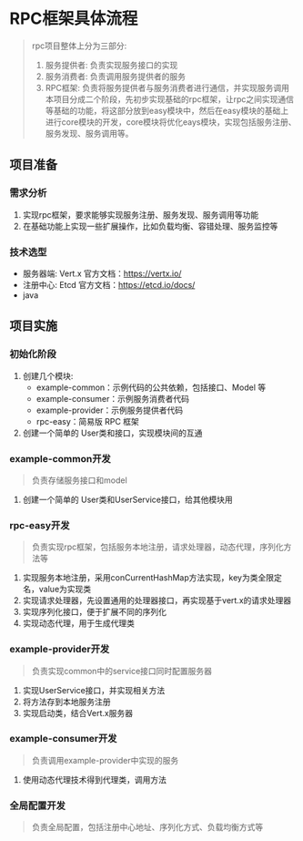 # RPC框架具体流程
> rpc项目整体上分为三部分: 
> 1. 服务提供者: 负责实现服务接口的实现
> 2. 服务消费者: 负责调用服务提供者的服务
> 3. RPC框架: 负责将服务提供者与服务消费者进行通信，并实现服务调用
> 本项目分成二个阶段，先初步实现基础的rpc框架，让rpc之间实现通信等基础的功能，将这部分放到easy模块中，然后在easy模块的基础上进行core模块的开发，core模块将优化eays模块，实现包括服务注册、服务发现、服务调用等。
## 项目准备
### 需求分析
1. 实现rpc框架，要求能够实现服务注册、服务发现、服务调用等功能
2. 在基础功能上实现一些扩展操作，比如负载均衡、容错处理、服务监控等
### 技术选型
- 服务器端: Vert.x 官方文档：https://vertx.io/
- 注册中心: Etcd 官方文档：https://etcd.io/docs/
- java
## 项目实施
### 初始化阶段
1. 创建几个模块:
    - example-common：示例代码的公共依赖，包括接口、Model 等
    - example-consumer：示例服务消费者代码
    - example-provider：示例服务提供者代码
    - rpc-easy：简易版 RPC 框架
2. 创建一个简单的 User类和接口，实现模块间的互通
### example-common开发
> 负责存储服务接口和model
1. 创建一个简单的 User类和UserService接口，给其他模块用
### rpc-easy开发
> 负责实现rpc框架，包括服务本地注册，请求处理器，动态代理，序列化方法等
1. 实现服务本地注册，采用conCurrentHashMap方法实现，key为类全限定名，value为实现类
2. 实现请求处理器，先设置通用的处理器接口，再实现基于vert.x的请求处理器
3. 实现序列化接口，便于扩展不同的序列化
4. 实现动态代理，用于生成代理类
### example-provider开发
> 负责实现common中的service接口同时配置服务器
1. 实现UserService接口，并实现相关方法
2. 将方法存到本地服务注册
3. 实现启动类，结合Vert.x服务器
### example-consumer开发
> 负责调用example-provider中实现的服务
1. 使用动态代理技术得到代理类，调用方法
### 全局配置开发
> 负责全局配置，包括注册中心地址、序列化方式、负载均衡方式等



